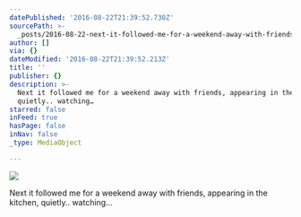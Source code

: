 ```yaml
---
datePublished: '2016-08-22T21:39:52.730Z'
sourcePath: >-
  _posts/2016-08-22-next-it-followed-me-for-a-weekend-away-with-friends-appeari.md
author: []
via: {}
dateModified: '2016-08-22T21:39:52.213Z'
title: ''
publisher: {}
description: >-
  Next it followed me for a weekend away with friends, appearing in the kitchen,
  quietly.. watching…
starred: false
inFeed: true
hasPage: false
inNav: false
_type: MediaObject

---
```

![](https://the-grid-user-content.s3-us-west-2.amazonaws.com/d066e6cc-35ba-4b0e-8618-d8d016bd8528.jpg)

Next it followed me for a weekend away with friends, appearing in the kitchen, quietly.. watching...